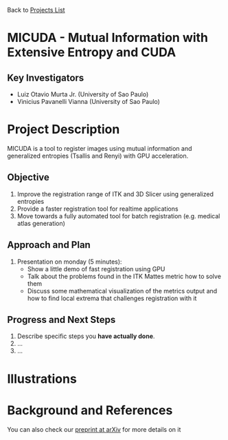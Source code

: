Back to [Projects List](../../README.md#ProjectsList)

# MICUDA - Mutual Information with Extensive Entropy and CUDA

## Key Investigators

- Luiz Otavio Murta Jr. (University of Sao Paulo)
- Vinicius Pavanelli Vianna (University of Sao Paulo)

# Project Description

MICUDA is a tool to register images using mutual information and generalized entropies (Tsallis and Renyi) with GPU acceleration.
<!-- Add a short paragraph describing the project. -->

## Objective

1. Improve the registration range of ITK and 3D Slicer using generalized entropies
2. Provide a faster registration tool for realtime applications
3. Move towards a fully automated tool for batch registration (e.g. medical atlas generation)


## Approach and Plan

<!-- Describe here HOW you would like to achieve the objectives stated above. -->

1. Presentation on monday (5 minutes):
    - Show a little demo of fast registration using GPU
    - Talk about the problems found in the ITK Mattes metric how to solve them
    - Discuss some mathematical visualization of the metrics output and how to find local extrema that challenges registration with it

## Progress and Next Steps

1. Describe specific steps you **have actually done**.
1. ...
1. ...

# Illustrations

<!-- Add pictures and links to videos that demonstrate what has been accomplished.
![Description of picture](Example2.jpg)
![Some more images](Example2.jpg)
-->

# Background and References

You can also check our [preprint at arXiv](https://arxiv.org/abs/2011.15049) for more details on it
<!-- If you developed any software, include link to the source code repository. If possible, also add links to sample data, and to any relevant publications. -->
